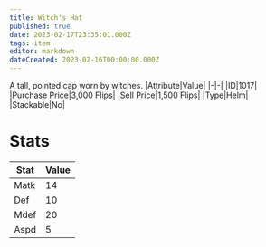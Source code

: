 ```yaml
---
title: Witch's Hat
published: true
date: 2023-02-17T23:35:01.000Z
tags: item
editor: markdown
dateCreated: 2023-02-16T00:00:00.000Z
---
```


A tall, pointed cap worn by witches.
|Attribute|Value|
|-|-|
|ID|1017|
|Purchase Price|3,000 Flips|
|Sell Price|1,500 Flips|
|Type|Helm|
|Stackable|No|

# Stats
|Stat|Value|
|-|-|
|Matk|14|
|Def|10|
|Mdef|20|
|Aspd|5|
